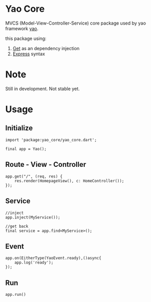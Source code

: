 # Yao Core

MVCS (Model-View-Controller-Service) core package used by yao framework [yao](https://pub.dev/packages/yao).

this package using:
1. [Get](https://pub.dev/packages/get) as an dependency injection
2. [Express](https://expressjs.com/) syntax

# Note

Still in development. Not stable yet.

# Usage

## Initialize

```
import 'package:yao_core/yao_core.dart';

final app = Yao();

```

## Route - View - Controller
```
app.get("/", (req, res) {
    res.render(HomepageView(), c: HomeController());
});
```

## Service

```
//inject
app.inject(MyService());

//get back
final service = app.find<MyService>();

```

## Event

```
app.on(EitherType(YaoEvent.ready),()async{
    app.log('ready');
});
```

## Run

```
app.run()
```